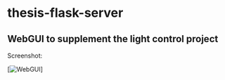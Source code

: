thesis-flask-server
===================

## WebGUI to supplement the light control project

Screenshot:

[![WebGUI](https://github.com/alexpeits/thesis-flask-server/screenshot.png)]
